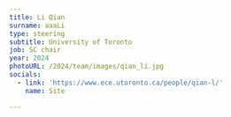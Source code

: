 ```yaml
---
title: Li Qian
surname: aaaLi
type: steering
subtitle: University of Toronto
job: SC chair
year: 2024
photoURL: /2024/team/images/qian_li.jpg
socials:
  - link: 'https://www.ece.utoronto.ca/people/qian-l/'
    name: Site

---
```

